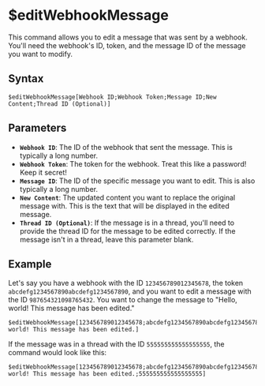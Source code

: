 # $editWebhookMessage

This command allows you to edit a message that was sent by a webhook. You'll need the webhook's ID, token, and the message ID of the message you want to modify.

## Syntax

```
$editWebhookMessage[Webhook ID;Webhook Token;Message ID;New Content;Thread ID (Optional)]
```

## Parameters

*   **`Webhook ID`**: The ID of the webhook that sent the message.  This is typically a long number.
*   **`Webhook Token`**: The token for the webhook. Treat this like a password!  Keep it secret!
*   **`Message ID`**: The ID of the specific message you want to edit.  This is also typically a long number.
*   **`New Content`**: The updated content you want to replace the original message with.  This is the text that will be displayed in the edited message.
*   **`Thread ID (Optional)`**:  If the message is in a thread, you'll need to provide the thread ID for the message to be edited correctly. If the message isn't in a thread, leave this parameter blank.

## Example

Let's say you have a webhook with the ID `123456789012345678`, the token `abcdefg1234567890abcdefg1234567890`, and you want to edit a message with the ID `987654321098765432`.  You want to change the message to "Hello, world! This message has been edited."

```
$editWebhookMessage[123456789012345678;abcdefg1234567890abcdefg1234567890;987654321098765432;Hello, world! This message has been edited.]
```

If the message was in a thread with the ID `555555555555555555`, the command would look like this:

```
$editWebhookMessage[123456789012345678;abcdefg1234567890abcdefg1234567890;987654321098765432;Hello, world! This message has been edited.;555555555555555555]
```